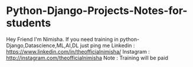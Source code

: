# Python-Django-Projects-Notes-for-students
Hey Friend I'm Nimisha. If you need training in python-Django,Datascience,ML,AI,DL just ping me   Linkedin : https://www.linkedin.com/in/theofficialnimisha/ Instagram : http://instagram.com/theofficialnimisha   Note : Training will be paid
